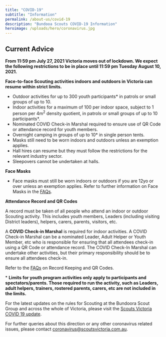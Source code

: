 ```yaml
---
title: "COVID-19"
subtitle: "Information"
permalink: /about-us/covid-19
description: "Bundooa Scouts COVID-19 Information"
heroimage: /uploads/hero/coronavirus.jpg
---
```


## Current Advice

**From 11:59 pm July 27, 2021 Victoria moves out of lockdown. We expect the following restrictions to be in place until 11:59 pm Tuesday August 10, 2021.**

**Face-to-face Scouting activities indoors and outdoors in Victoria can resume within strict limits.**

 * Outdoor activities for up to 300 youth participants* in patrols or small groups of up to 10.
 * Indoor activities for a maximum of 100 per indoor space, subject to 1 person per 4m<sup>2</sup> density quotient, in patrols or small groups of up to 10 participants*.
 * Nominated COVID Check-in Marshal required to ensure use of QR Code or attendance record for youth members.
 * Overnight camping in groups of up to 10* in single person tents.
 * Masks still need to be worn indoors and outdoors unless an exemption applies.
 * Hall hires can resume but they must follow the restrictions for the relevant industry sector.
 * Sleepovers cannot be undertaken at halls.

**Face Masks**

 * Face masks must still be worn indoors or outdoors if you are 12yo or over unless an exemption applies. Refer to further information on Face Masks in the [FAQs](https://scoutsvictoria.com.au/covid-19-lockdown-faq/face-masks/).

**Attendance Record and QR Codes**

A record must be taken of all people who attend an indoor or outdoor Scouting activity. This includes youth members, Leaders (including visiting District leaders), helpers, carers, parents, visitors, etc.

A **COVID Check-in Marshal** is required for indoor activities. A COVID Check-in Marshal can be a nominated Leader, Adult Helper or Youth Member, etc who is responsible for ensuring that all attendees check-in using a QR Code or attendance record. The COVID Check-In Marshal can undertake other activities, but their primary responsibility should be to ensure all attendees check-in.

Refer to the [FAQs](https://scoutsvictoria.com.au/covid-19-lockdown-faq/record-keeping-and-qr-codes/) on Record Keeping and QR Codes.

\* **Limits for youth program activities only apply to participants and spectators/parents. Those required to run the activity, such as Leaders, adult helpers, trainers, rostered parents, carers, etc are not included in the limits.**

For the latest updates on the rules for Scouting at the Bundoora Scout Group and across the whole of Victoria, please visit the [Scouts Victoria COVID 19 update](https://scoutsvictoria.com.au/about-us/news/covid-19-update/).

For further queries about this direction or any other coronavirus related issues, please contact [coronavirus@scoutsvictoria.com.au](mailto:coronavirus@scoutsvictoria.com.au).